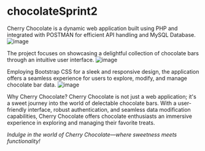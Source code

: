 # chocolateSprint2
Cherry Chocolate is a dynamic web application built using PHP and integrated with POSTMAN for efficient API handling and MySQL Database. 
![image](https://github.com/IvanLapickij/chocolateSprint2/assets/116425938/9be631c0-555e-4fa8-ab3c-8a68834f8b69)

The project focuses on showcasing a delightful collection of chocolate bars through an intuitive user interface.
![image](https://github.com/IvanLapickij/chocolateSprint2/assets/116425938/69c86e22-3569-4d54-ad5e-a8eecb99ca0e)

Employing Bootstrap CSS for a sleek and responsive design, the application offers a seamless experience for users to explore, modify, and manage chocolate bar data.
![image](https://github.com/IvanLapickij/chocolateSprint2/assets/116425938/2b95b8e2-4c95-4d5e-9e82-5eeb94ced148)

Why Cherry Chocolate?
Cherry Chocolate is not just a web application; it's a sweet journey into the world of delectable chocolate bars. With a user-friendly interface, robust authentication, and seamless data modification capabilities, Cherry Chocolate offers chocolate enthusiasts an immersive experience in exploring and managing their favorite treats.

*Indulge in the world of Cherry Chocolate—where sweetness meets functionality!*
